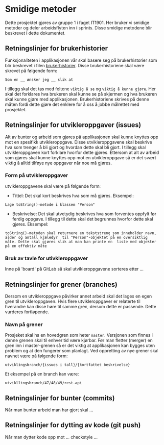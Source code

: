 # Smidige metoder
Dette prosjektet gjøres av gruppe 1 i faget IT1901. Her bruker vi smidige metoder og 
deler arbeidsflyten inn i sprints. Disse smidige metodene blir beskrevet i dette dokumentet.

## Retningslinjer for brukerhistorier
Funksjonaliteten i applikasjonen vår skal basere seg på brukerhistorier som blir beskrevet i filen
[brukerhistorier](gr2001/Brukerhistorier.md). Disse brukerhistoriene skal være skrevet på følgende form:

`Som en __ ønsker jeg __ slik at`

I tillegg skal det tas med feltene `viktig å se` og `viktig å kunne gjøre`. Her skal det forklares hva brukeren
skal kunne se på skjermen og hva brukeren skal kunne gjøre med applikasjonen. Brukerhistoriene skrives på 
denne måten fordi dette gjøre det enklere for å oss å jobbe målrettet med prosjektet. 

## Retningslinjer for utvikleroppgaver (issues)
Alt av bunter og arbeid som gjøres på applikasjonen skal kunne knyttes opp mot en spesifikk utvikleroppgave.
Disse utvikleroppgavene skal beskrive hva som trenger å bli gjort og hvordan dette skal bli gjort. 
I tillegg skal utvikleroppgaven kort forklare hvorfor dette gjøres. Ettersom at alt av arbeid som gjøres
skal kunne knyttes opp mot en utvikleroppgave så er det svært viktig å alltid tilføye nye oppgaver når noe må gjøres. 

### Form på utvikleroppgaver
utvikleroppgavene skal være på følgende form:
- Tittel: Det skal kort beskrives hva som må gjøres. Eksempel: 

`Lage toString()-metode i klassen "Person"`
- Beskrivelse: Det skal utvetydig beskrives hva som forventes oppfylt før ferdig oppgave. I tillegg til 
dette skal det begrunnes hvorfor dette skal gjøres. Eksempel:
 
`toString()-metoden skal returnere en tekststreng som inneholder navn, alder og antall kjæledyr 
til "Person"-objektet på en oversiktlig måte. Dette skal gjøres slik at man kan printe en 
liste med objekter på en effektiv måte`

### Bruk av tavle for utivkleroppgaver
Inne på 'board' på GitLab så skal utvikleroppgavene sorteres etter ...

## Retningslinjer for grener (branches)
Dersom en utvikleroppgave påvirker annet arbeid skal det lages en egen gren til utvikleroppgaven. Hvis flere 
utvikleroppgaver er relaterte til hverandre kan disse høre til samme gren, dersom dette er passende. Dette vurderes
fortløpende. 

### Navn på grener
Prosjeket skal ha en hovedgren som heter `master`. Versjonen som finnes i denne grenen skal til enhver tid være 
kjørbar. Før man fletter (merger) en gren inn i master-grenen så er det viktig at applikasjonen kan bygges uten problem og
at den fungerer som planlagt. Ved oppretting av nye grener skal navnet være på følgende form: 

`utviklingsbranch/{issues i tall}/{kortfattet beskrivelse}` 

Et eksempel på en branch kan være:

`utvikllingsbranch/47/48/49/rest-api`

## Retningslinjer for bunter (commits)
Når man bunter arbeid man har gjort skal ...

## Retningslinjer for dytting av kode (git push)
Når man dytter kode opp mot ... checkstyle ... 

